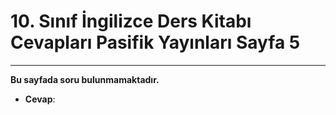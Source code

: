 # 10. Sınıf İngilizce Ders Kitabı Cevapları Pasifik Yayınları Sayfa 5

---

**Bu sayfada soru bulunmamaktadır.**

-   **Cevap**: